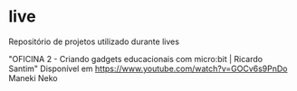 # live
Repositório de projetos utilizado durante lives

"OFICINA 2 - Criando gadgets educacionais com micro:bit | Ricardo Santim" 
Disponível em https://www.youtube.com/watch?v=GOCv6s9PnDo
Maneki Neko

